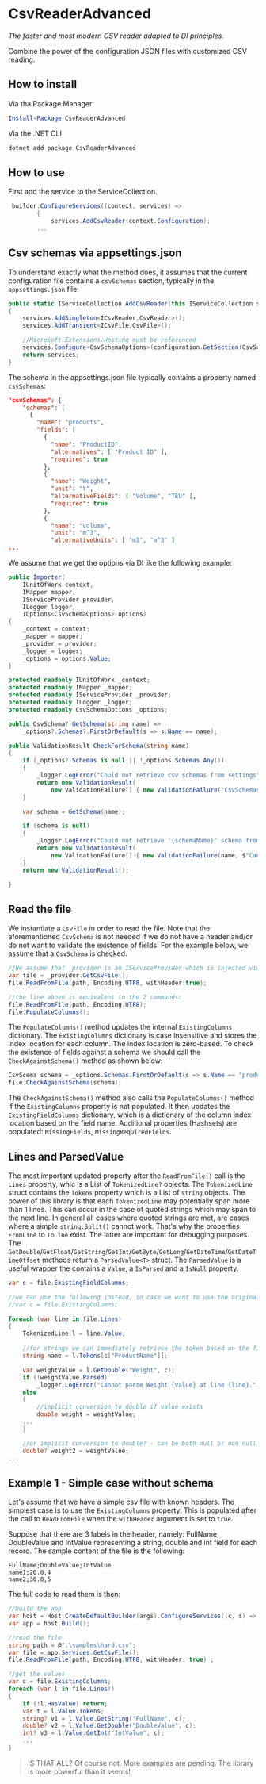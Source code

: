 # CsvReaderAdvanced

*The faster and most modern CSV reader adapted to DI principles.*

Combine the power of the configuration JSON files with customized CSV reading. 

## How to install

Via tha Package Manager:
```powershell
Install-Package CsvReaderAdvanced
```

Via the .NET CLI
```bat
dotnet add package CsvReaderAdvanced
```

## How to use

First add the service to the ServiceCollection.
```cs
 builder.ConfigureServices((context, services) =>
        {
            services.AddCsvReader(context.Configuration);
        ...
```


## Csv schemas via appsettings.json

To understand exactly what the method does, it assumes that the current configuration file contains a `csvSchemas` section, typically in the `appsettings.json` file:

```cs
public static IServiceCollection AddCsvReader(this IServiceCollection services, IConfiguration configuration)
{
    services.AddSingleton<ICsvReader,CsvReader>();
    services.AddTransient<ICsvFile,CsvFile>();

    //Microsoft.Extensions.Hosting must be referenced
    services.Configure<CsvSchemaOptions>(configuration.GetSection(CsvSchemaOptions.CsvSchemasSection));
    return services;
}
```

The schema in the appsettings.json file typically contains a property named `csvSchemas`:

```json
"csvSchemas": {
    "schemas": [
      {
        "name": "products",
        "fields": [
          {
            "name": "ProductID",
            "alternatives": [ "Product ID" ],
            "required": true
          },
          {
            "name": "Weight",
            "unit": "t",
            "alternativeFields": [ "Volume", "TEU" ],
            "required": true
          },
          {
            "name": "Volume",
            "unit": "m^3",
            "alternativeUnits": [ "m3", "m^3" ]
...
```

We assume that we get the options via DI like the following example:

```cs
public Importer(
    IUnitOfWork context,
    IMapper mapper,
    IServiceProvider provider,
    ILogger logger,
    IOptions<CsvSchemaOptions> options)
{
    _context = context;
    _mapper = mapper;
    _provider = provider;
    _logger = logger;
    _options = options.Value;
}

protected readonly IUnitOfWork _context;
protected readonly IMapper _mapper;
protected readonly IServiceProvider _provider;
protected readonly ILogger _logger;
protected readonly CsvSchemaOptions _options;

public CsvSchema? GetSchema(string name) =>
    _options?.Schemas?.FirstOrDefault(s => s.Name == name);

public ValidationResult CheckForSchema(string name)
{
    if (_options?.Schemas is null || !_options.Schemas.Any())
    {
        _logger.LogError("Could not retrieve csv schemas from settings");
        return new ValidationResult(
            new ValidationFailure[] { new ValidationFailure("CsvSchemas", "Cannot retrieve csv schemas from settings") });
    }

    var schema = GetSchema(name);

    if (schema is null)
    {
        _logger.LogError("Could not retrieve '{schemaName}' schema from settings",name);
        return new ValidationResult(
            new ValidationFailure[] { new ValidationFailure(name, $"Cannot retrieve '{name}' schema from settings") });
    }
    return new ValidationResult();

}
```

## Read the file

We instantiate a `CsvFile` in order to read the file. Note that the aforementioned `CsvSchema` is not needed if we do not have a header and/or do not want to validate the existence of fields.
For the example below, we assume that a `CsvSchema` is checked.

```cs
//We assume that _provider is an IServiceProvider which is injected via DI
var file = _provider.GetCsvFile();
file.ReadFromFile(path, Encoding.UTF8, withHeader:true);

//the line above is equivalent to the 2 commands:
file.ReadFromFile(path, Encoding.UTF8);
file.PopulateColumns();
```

The `PopulateColumns()` method updates the internal `ExistingColumns` dictionary. The `ExistingColumns` dictionary is case insensitive and stores the index location for each column. The index location is zero-based.
To check the existence of fields against a schema we should call the `CheckAgainstSchema()` method as shown below:

```cs
CsvScema schema = _options.Schemas.FirstOrDefault(s => s.Name == "products");
file.CheckAgainstSchema(schema);
```

The `CheckAgainstSchema()` method also calls the `PopulateColumns()` method if the `ExistingColumns` property is not populated. It then updates the `ExistingFieldColumns` dictionary, which is a dictionary of the column index location based on the field name.
Additional properties (Hashsets) are populated: `MissingFields`, `MissingRequiredFields`.

## Lines and ParsedValue

The most important updated property after the `ReadFromFile()` call is the `Lines` property, whic is a List of `TokenizedLine?` objects.
The `TokenizedLine` struct contains the `Tokens` property which is a List of `string` objects. The power of this library is that each `TokenizedLine` may potentially span more than 1 lines. This can occur in the case of quoted strings which may span to the next line. In general all cases where quoted strings are met, are cases where a simple `string.Split()` cannot work.
That's why the properties `FromLine` to `ToLine` exist. The latter are important for debugging purposes.
The `GetDouble`/`GetFloat`/`GetString`/`GetInt`/`GetByte`/`GetLong`/`GetDateTime`/`GetDateTimeOffset` methods return a `ParsedValue<T>` struct. The `ParsedValue` is a useful wrapper the contains a `Value`, a `IsParsed` and a `IsNull` property.

```cs
var c = file.ExistingFieldColumns;

//we can use the following instead, in case we want to use the original field names within the header the CSV file
//var c = file.ExistingColumns;

foreach (var line in file.Lines)
{
    TokenizedLine l = line.Value;
    
    //for strings we can immediately retrieve the token based on the field name
    string name = l.Tokens[c["ProductName"]];

    var weightValue = l.GetDouble("Weight", c);
    if (!weightValue.Parsed)
        _logger.LogError("Cannot parse Weight {value} at line {line}.", weightValue.Value, l.FromLine);
    else
    {
        //implicit conversion to double if value exists
        double weight = weightValue;
    ...
    }

    //or implicit conversion to double? - can be both null or non null
    double? weight2 = weightValue;
...
```

## Example 1 - Simple case without schema
Let's assume that we have a simple csv file with known headers. The simplest case is to use the `ExistingColumns` property.
This is populated after the call to `ReadFromFile` when the `withHeader` argument is set to `true`.

Suppose that there are 3 labels in the header, namely: FullName, DoubleValue and IntValue representing a string, double and int field for each record.
The sample content of the file is the following:
```csv
FullName;DoubleValue;IntValue
name1;20.0,4
name2;30.0,5
```

The full code to read them is then:

```cs
//build the app
var host = Host.CreateDefaultBuilder(args).ConfigureServices((c, s) => s.AddCsvReader(c.Configuration));
var app = host.Build();

//read the file
string path = @".\samples\hard.csv";
var file = app.Services.GetCsvFile();
file.ReadFromFile(path, Encoding.UTF8, withHeader: true) ;

//get the values
var c = file.ExistingColumns;
foreach (var l in file.Lines!)
{
    if (!l.HasValue) return;
    var t = l.Value.Tokens;
    string? v1 = l.Value.GetString("FullName", c);
    double? v2 = l.Value.GetDouble("DoubleValue", c);
    int? v3 = l.Value.GetInt("IntValue", c);
    ...
}

```

> IS THAT ALL? Of course not. More examples are pending. The library is more powerful than it seems!
